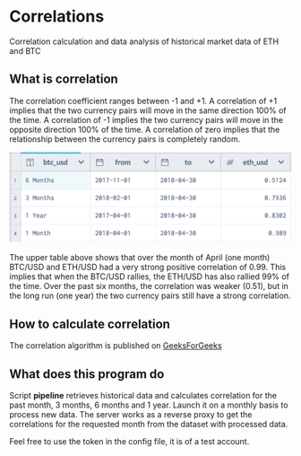 # Correlations
Correlation calculation and data analysis of historical market data of ETH and BTC

## What is correlation
The correlation coefficient ranges between -1 and +1. A correlation of +1 implies that the two currency pairs will move in the same direction 100% of the time. A correlation of -1 implies the two currency pairs will move in the opposite direction 100% of the time. A correlation of zero implies that the relationship between the currency pairs is completely random.

![alt text](https://github.com/converttt/correlations/raw/master/media/screen-1.png 'An example of calculated data')

The upper table above shows that over the month of April (one month) BTC/USD and ETH/USD had a very strong positive correlation of 0.99. This implies that when the BTC/USD rallies, the ETH/USD has also rallied 99% of the time. Over the past six months, the correlation was weaker (0.51), but in the long run (one year) the two currency pairs still have a strong correlation.

## How to calculate correlation
The correlation algorithm is published on [GeeksForGeeks](https://www.geeksforgeeks.org/program-find-correlation-coefficient/)

## What does this program do
Script **pipeline** retrieves historical data and calculates correlation for the past month, 3 months, 6 months and 1 year. Launch it on a monthly basis to process new data.
The server works as a reverse proxy to get the correlations for the requested month from the dataset with processed data.

Feel free to use the token in the config file, it is of a test account.